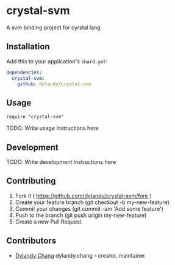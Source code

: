 # crystal-svm

A svm binding project for cyrstal lang
## Installation

Add this to your application's `shard.yml`:

```yaml
dependencies:
  crystal-svm:
    github: dylandy/crystal-svm
```

## Usage

```crystal
require "crystal-svm"
```

TODO: Write usage instructions here

## Development

TODO: Write development instructions here

## Contributing

1. Fork it ( https://github.com/dylandy/crystal-svm/fork )
2. Create your feature branch (git checkout -b my-new-feature)
3. Commit your changes (git commit -am 'Add some feature')
4. Push to the branch (git push origin my-new-feature)
5. Create a new Pull Request

## Contributors

- [Dylandy Chang](https://github.com/dylandy) dylandy.chang - creator, maintainer
